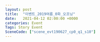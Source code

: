 ```yaml
---
layout: post
title:  "이벤트_2019여름_0화_오프닝"
date:   2021-04-12 02:00:00 +0000
categories: Event
Tags: Story Event
SceneCode: ["scene_evt190627_cp0_q1_s10"]
---
```

